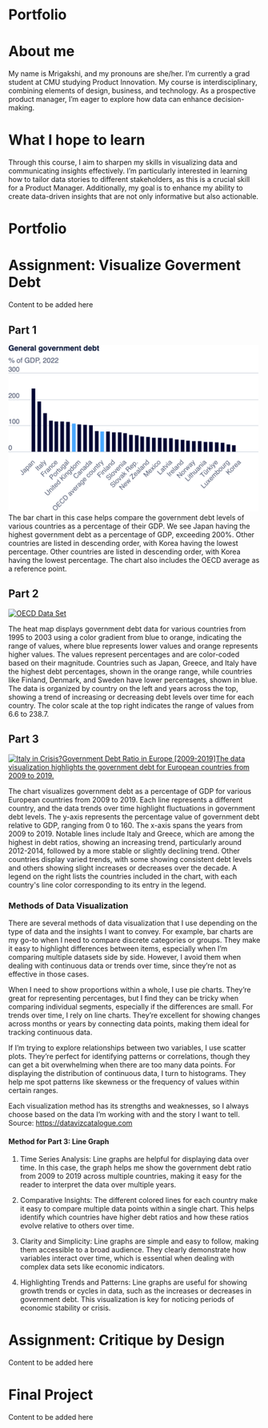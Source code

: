 # Portfolio
# About me
My name is Mrigakshi, and my pronouns are she/her. I’m currently a grad student at CMU studying Product Innovation. My course is interdisciplinary, combining elements of design, business, and technology. As a prospective product manager, I’m eager to explore how data can enhance decision-making.
# What I hope to learn 
Through this course, I aim to sharpen my skills in visualizing data and communicating insights effectively. I’m particularly interested in learning how to tailor data stories to different stakeholders, as this is a crucial skill for a Product Manager. Additionally, my goal is to enhance my ability to create data-driven insights that are not only informative but also actionable.
# Portfolio
# Assignment: Visualize Goverment Debt 
Content to be added here 
## Part 1
<img src="export-2024-09-09T16_49_28.535Z.png" alt="General Goverment Debt" width="500" />
The bar chart in this case helps compare the government debt levels of various countries as a percentage of their GDP. We see Japan having the highest government debt as a percentage of GDP, exceeding 200%. Other countries are listed in descending order, with Korea having the lowest percentage. Other countries are listed in descending order, with Korea having the lowest percentage. The chart also includes the OECD average as a reference point. 

## Part 2
<div class='tableauPlaceholder' id='viz1725933367841' style='position: relative'><noscript><a href='#'><img alt='OECD Data Set ' src='https:&#47;&#47;public.tableau.com&#47;static&#47;images&#47;OE&#47;OECDDataSet&#47;OECDDataSet&#47;1_rss.png' style='border: none' /></a></noscript><object class='tableauViz'  style='display:none;'><param name='host_url' value='https%3A%2F%2Fpublic.tableau.com%2F' /> <param name='embed_code_version' value='3' /> <param name='site_root' value='' /><param name='name' value='OECDDataSet&#47;OECDDataSet' /><param name='tabs' value='no' /><param name='toolbar' value='yes' /><param name='static_image' value='https:&#47;&#47;public.tableau.com&#47;static&#47;images&#47;OE&#47;OECDDataSet&#47;OECDDataSet&#47;1.png' /> <param name='animate_transition' value='yes' /><param name='display_static_image' value='yes' /><param name='display_spinner' value='yes' /><param name='display_overlay' value='yes' /><param name='display_count' value='yes' /><param name='language' value='en-US' /><param name='filter' value='publish=yes' /></object></div>             
<script type='text/javascript'>                    
  var divElement = document.getElementById('viz1725933367841');                    
  var vizElement = divElement.getElementsByTagName('object')[0];                    
  vizElement.style.width='100%';
  vizElement.style.height=(divElement.offsetWidth*0.75)+'px';                    
  var scriptElement = document.createElement('script');                    
  scriptElement.src = 'https://public.tableau.com/javascripts/api/viz_v1.js';                    
  vizElement.parentNode.insertBefore(scriptElement, vizElement);                
</script>

The heat map displays government debt data for various countries from 1995 to 2003 using a color gradient from blue to orange, indicating the range of values, where blue represents lower values and orange represents higher values. The values represent percentages and are color-coded based on their magnitude. Countries such as Japan, Greece, and Italy have the highest debt percentages, shown in the orange range, while countries like Finland, Denmark, and Sweden have lower percentages, shown in blue. The data is organized by country on the left and years across the top, showing a trend of increasing or decreasing debt levels over time for each country. The color scale at the top right indicates the range of values from 6.6 to 238.7.

## Part 3
<div class='tableauPlaceholder' id='viz1725966622777' style='position: relative'><noscript><a href='#'><img alt='Italy in Crisis?Government Debt Ratio in Europe [2009-2019]The data visualization highlights the government debt for European countries from 2009 to 2019. ' src='https:&#47;&#47;public.tableau.com&#47;static&#47;images&#47;OE&#47;OECDDataSetPart3&#47;OECDDataSetPart3&#47;1_rss.png' style='border: none' /></a></noscript><object class='tableauViz'  style='display:none;'><param name='host_url' value='https%3A%2F%2Fpublic.tableau.com%2F' /> <param name='embed_code_version' value='3' /> <param name='site_root' value='' /><param name='name' value='OECDDataSetPart3&#47;OECDDataSetPart3' /><param name='tabs' value='no' /><param name='toolbar' value='yes' /><param name='static_image' value='https:&#47;&#47;public.tableau.com&#47;static&#47;images&#47;OE&#47;OECDDataSetPart3&#47;OECDDataSetPart3&#47;1.png' /> <param name='animate_transition' value='yes' /><param name='display_static_image' value='yes' /><param name='display_spinner' value='yes' /><param name='display_overlay' value='yes' /><param name='display_count' value='yes' /><param name='language' value='en-US' /><param name='filter' value='publish=yes' /></object></div>                
<script type='text/javascript'>                    
var divElement = document.getElementById('viz1725966622777');                    
var vizElement = divElement.getElementsByTagName('object')[0];                    
vizElement.style.width='100%';vizElement.style.height=(divElement.offsetWidth*0.75)+'px';                   
var scriptElement = document.createElement('script');                    
scriptElement.src = 'https://public.tableau.com/javascripts/api/viz_v1.js';                    
vizElement.parentNode.insertBefore(scriptElement, vizElement);                
</script>

The chart visualizes government debt as a percentage of GDP for various European countries from 2009 to 2019. Each line represents a different country, and the data trends over time highlight fluctuations in government debt levels. The y-axis represents the percentage value of government debt relative to GDP, ranging from 0 to 160. The x-axis spans the years from 2009 to 2019. Notable lines include Italy and Greece, which are among the highest in debt ratios, showing an increasing trend, particularly around 2012-2014, followed by a more stable or slightly declining trend. Other countries display varied trends, with some showing consistent debt levels and others showing slight increases or decreases over the decade. A legend on the right lists the countries included in the chart, with each country's line color corresponding to its entry in the legend.

### Methods of Data Visualization
There are several methods of data visualization that I use depending on the type of data and the insights I want to convey. For example, bar charts are my go-to when I need to compare discrete categories or groups. They make it easy to highlight differences between items, especially when I’m comparing multiple datasets side by side. However, I avoid them when dealing with continuous data or trends over time, since they’re not as effective in those cases.

When I need to show proportions within a whole, I use pie charts. They’re great for representing percentages, but I find they can be tricky when comparing individual segments, especially if the differences are small. For trends over time, I rely on line charts. They’re excellent for showing changes across months or years by connecting data points, making them ideal for tracking continuous data.

If I’m trying to explore relationships between two variables, I use scatter plots. They’re perfect for identifying patterns or correlations, though they can get a bit overwhelming when there are too many data points. For displaying the distribution of continuous data, I turn to histograms. They help me spot patterns like skewness or the frequency of values within certain ranges.

Each visualization method has its strengths and weaknesses, so I always choose based on the data I’m working with and the story I want to tell.
Source: https://datavizcatalogue.com

#### Method for Part 3: Line Graph


1. Time Series Analysis: Line graphs are helpful for displaying data over time. In this case, the graph helps me show the government debt ratio from 2009 to 2019 across multiple countries, making it easy for the reader to interpret the data over multiple years.

2. Comparative Insights: The different colored lines for each country make it easy to compare multiple data points within a single chart. This helps identify which countries have higher debt ratios and how these ratios evolve relative to others over time.

3. Clarity and Simplicity: Line graphs are simple and easy to follow, making them accessible to a broad audience. They clearly demonstrate how variables interact over time, which is essential when dealing with complex data sets like economic indicators.

4. Highlighting Trends and Patterns: Line graphs are useful for showing growth trends or cycles in data, such as the increases or decreases in government debt. This visualization is key for noticing periods of economic stability or crisis.


# Assignment: Critique by Design 
Content to be added here 
# Final Project 
Content to be added here 
